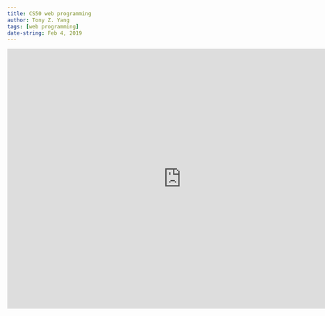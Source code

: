 ```yaml
---
title: CS50 web programming
author: Tony Z. Yang	
tags: [web programming]
date-string: Feb 4, 2019
---
```



<html>
 <body>
  <iframe src="https://www.youtube.com/watch?v=EOZDjqwvVG8&list=PLhQjrBD2T382hIW-IsOVuXP1uMzEvmcE5"
   width="800" height="600" frameborder="0" allowfullscreen></iframe>
 </body>
</html>
